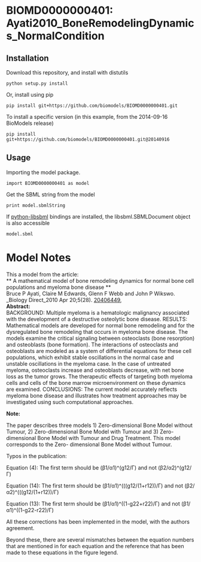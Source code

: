# BIOMD0000000401: Ayati2010_BoneRemodelingDynamics_NormalCondition

## Installation

Download this repository, and install with distutils

`python setup.py install`

Or, install using pip

`pip install git+https://github.com/biomodels/BIOMD0000000401.git`

To install a specific version (in this example, from the 2014-09-16 BioModels release)

`pip install git+https://github.com/biomodels/BIOMD0000000401.git@20140916`

## Usage

Importing the model package.

`import BIOMD0000000401 as model`

Get the SBML string from the model

`print model.sbmlString`

If [python-libsbml](https://pypi.python.org/pypi/python-libsbml) bindings are
installed, the libsbml.SBMLDocument object is also accessible

`model.sbml`


# Model Notes


This a model from the article:  
** A mathematical model of bone remodeling dynamics for normal bone cell populations and myeloma bone disease **   
Bruce P Ayati, Claire M Edwards, Glenn F Webb and John P Wikswo. _Biology
Direct_2010 Apr 20;5(28).
[20406449](http://www.ncbi.nlm.nih.gov/pubmed/20406449),  
**Abstract:**   
BACKGROUND: Multiple myeloma is a hematologic malignancy associated with the
development of a destructive osteolytic bone disease. RESULTS: Mathematical
models are developed for normal bone remodeling and for the dysregulated bone
remodeling that occurs in myeloma bone disease. The models examine the
critical signaling between osteoclasts (bone resorption) and osteoblasts (bone
formation). The interactions of osteoclasts and osteoblasts are modeled as a
system of differential equations for these cell populations, which exhibit
stable oscillations in the normal case and unstable oscillations in the
myeloma case. In the case of untreated myeloma, osteoclasts increase and
osteoblasts decrease, with net bone loss as the tumor grows. The therapeutic
effects of targeting both myeloma cells and cells of the bone marrow
microenvironment on these dynamics are examined. CONCLUSIONS: The current
model accurately reflects myeloma bone disease and illustrates how treatment
approaches may be investigated using such computational approaches.

**Note:**

The paper describes three models 1) Zero-dimensional Bone Model without
Tumour, 2) Zero-dimensional Bone Model with Tumour and 3) Zero-dimensional
Bone Model with Tumour and Drug Treatment. This model corresponds to the Zero-
dimensional Bone Model without Tumour.

Typos in the publication:

Equation (4): The first term should be (β1/α1)^(g12/Γ) and not (β2/α2)^(g12/Γ)

Equation (14): The first term should be (β1/α1)^(((g12/(1+r12))/Γ) and not
(β2/α2)^(((g12/(1+r12))/Γ)

Equation (13): The first term should be (β1/α1)^((1-g22+r22)/Γ) and not
(β1/α1)^((1-g22-r22)/Γ)

All these corrections has been implemented in the model, with the authors
agreement.

Beyond these, there are several mismatches between the equation numbers that
are mentioned in for each equation and the reference that has been made to
these equations in the figure legend.


